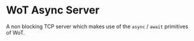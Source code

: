 # WoT Async Server
A non blocking TCP server which makes use of the `async` / `await` primitives of WoT.
